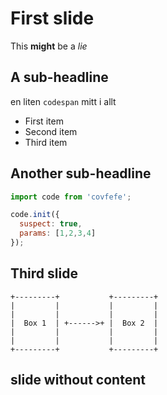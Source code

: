 # First slide

This **might** be a *lie*

## A sub-headline

en liten `codespan` mitt i allt

  - First item
  - Second item
  - Third item

## Another sub-headline


```js
import code from 'covfefe';

code.init({
  suspect: true,
  params: [1,2,3,4]
});
```

## Third slide


```
+---------+           +---------+
|         |           |         |
|         |           |         |
|  Box 1  | +------>+ |  Box 2  |
|         |           |         |
|         |           |         |
+---------+           +---------+
```

## slide without content

